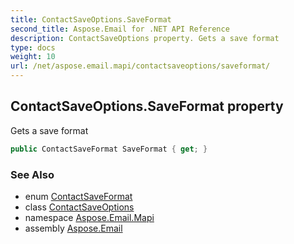 ```yaml
---
title: ContactSaveOptions.SaveFormat
second_title: Aspose.Email for .NET API Reference
description: ContactSaveOptions property. Gets a save format
type: docs
weight: 10
url: /net/aspose.email.mapi/contactsaveoptions/saveformat/
---
```

## ContactSaveOptions.SaveFormat property

Gets a save format

```csharp
public ContactSaveFormat SaveFormat { get; }
```

### See Also

* enum [ContactSaveFormat](../../contactsaveformat/)
* class [ContactSaveOptions](../)
* namespace [Aspose.Email.Mapi](../../contactsaveoptions/)
* assembly [Aspose.Email](../../../)


